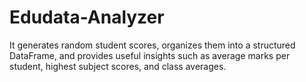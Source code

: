 # Edudata-Analyzer
It generates random student scores, organizes them into a structured DataFrame, and provides useful insights such as average marks per student, highest subject scores, and class averages.
